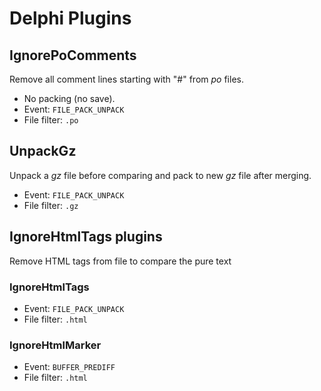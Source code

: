 # Delphi Plugins

## IgnorePoComments

Remove all comment lines starting with "#" from *po* files. 

 * No packing (no save).
 * Event: `FILE_PACK_UNPACK`
 * File filter: `.po`
 
## UnpackGz

Unpack a *gz* file before comparing and pack to new *gz* file after merging. 

 * Event: `FILE_PACK_UNPACK`
 * File filter: `.gz`
  
## IgnoreHtmlTags plugins

Remove HTML tags from file to compare the pure text 

### IgnoreHtmlTags

 * Event: `FILE_PACK_UNPACK`
 * File filter: `.html`
  
### IgnoreHtmlMarker

 * Event: `BUFFER_PREDIFF`
 * File filter: `.html`
 
